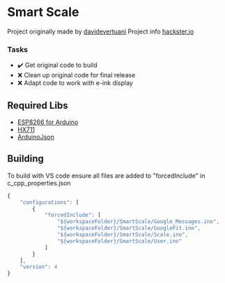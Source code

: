 # Smart Scale

Project originally made by [davidevertuani](https://github.com/davidevertuani) Project info [hackster.io](https://www.hackster.io/daveVertu/make-a-screen-less-google-fit-connected-smart-scale-9a5934)

### Tasks

- ✔️ Get original code to build
- ❌ Clean up original code for final release
- ❌ Adapt code to work with e-ink display

## Required Libs

* [ESP8266 for Arduino](https://github.com/esp8266/Arduino)
* [HX711](https://github.com/bogde/HX711)
* [ArduinoJson](https://github.com/bblanchon/ArduinoJson)

## Building

To build with VS code ensure all files are added to "forcedInclude" in c_cpp_properties.json
```javascript
{
    "configurations": [
        {
            "forcedInclude": [
                "${workspaceFolder}/SmartScale/Google_Messages.ino",
                "${workspaceFolder}/SmartScale/GoogleFit.ino",
                "${workspaceFolder}/SmartScale/Scale.ino",
                "${workspaceFolder}/SmartScale/User.ino"
            ]
        }
    ],
    "version": 4
}
```
